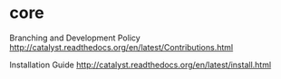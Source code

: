 # core
Branching and Development Policy
http://catalyst.readthedocs.org/en/latest/Contributions.html

Installation Guide
http://catalyst.readthedocs.org/en/latest/install.html

